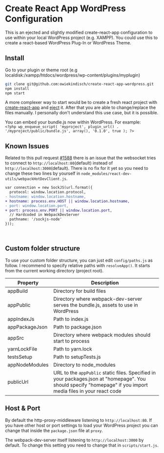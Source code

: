 # Create React App WordPress Configuration
This is an ejected and slightly modified create-react-app configuration to use within your local WordPress project (e.g. XAMPP). You could use this to create a react-based WordPress Plug-In or WordPress Theme.
<br>


## Install
Go to your plugin or theme root (e.g localdisk:/xampp/htdocs/wordpress/wp-content/plugins/myplugin) 
```sh
git clone git@github.com:owiekindisch/create-react-app-wordpress.git
npm install
npm start
```
A more complexer way to start would be to create a fresh react project with [create-react-app](https://github.com/facebookincubator/create-react-app#getting-started) and [eject](https://github.com/facebookincubator/create-react-app#converting-to-a-custom-setup) it. After that you are able to change/replace the files manually. I personally don't understand this use case, but it is possible.

You can embed your bundle.js now within WordPress. For example:<br>
`<?php wp_enqueue_script( 'myproject', plugin_url() . '/myproject/public/bundle.js', array(), '0.1.0', true ); ?>`


## Known Issues
Related to this pull request [#1588](https://github.com/facebookincubator/create-react-app/pull/1588) there is an issue that the websocket tries to connect to `http://localhost:80`(default) instead of `http://localhost:3000`(default). There is no fix for it yet so you need to change these two lines by yourself in `node_modules/react-dev-utils/webpackHotDevClient.js`.   
```diff
var connection = new SockJS(url.format({
  protocol: window.location.protocol,
- hostname: window.location.hostname,
+ hostname: process.env.HOST || window.location.hostname,
- port: window.location.port,
+ port: process.env.PORT || window.location.port,
  // Hardcoded in WebpackDevServer
  pathname: '/sockjs-node'
}));
```
<br>

## Custom folder structure
To use your custom folder structure, you can just edit `config/paths.js` as follow. I recommend to specify relative paths with `resolveApp()`. It starts from the current working directory (project root).

Property | Description
------------ | -------------
appBuild | Directory for build files
appPublic | Directory where webpack-dev-server serves the bundle.js, assets to use in WordPress
appIndexJs | Path to index.js
appPackageJson | Path to package.json
appSrc | Directory where webpack modules should start to process
yarnLockFile | Path to yarn.lock
testsSetup | Path to setupTests.js
appNodeModules | Directory to node_modules
publicUrl | URL to the `appPublic` static files. Specified in your packages.json at "homepage". You should specify "homepage" if you import media files in your react code 


## Host & Port
By default the http-proxy-middleware listening to `http://localhost:80`. If you have other host or port settings to load your WordPress project you can change that inside the `package.json` file at `proxy`.

The webpack-dev-server itself listening to `http://localhost:3000` by default. To change this setting you need to change that in `scripts/start.js`.
<br>
